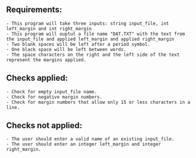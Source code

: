 ## Requirements:
    - This program will take three inputs: string input_file, int left_margin and int right_margin
    - This program will ouptut a file name "DAT.TXT" with the text from the input_file and applied left_margin and applied right_margin
    - Two blank spaces will be left after a period symbol.
    - One black space will be left between words.
    - The space characters on the right and the left side of the text represent the margins applied. 

## Checks applied:
    - Check for empty input_file name.
    - Check for negative margin numbers.
    - Check for margin numbers that allow only 15 or less characters in a line.

## Checks not applied:
    - The user should enter a valid name of an existing input_file.
    - The user should enter an integer left_margin and integer right_margin.